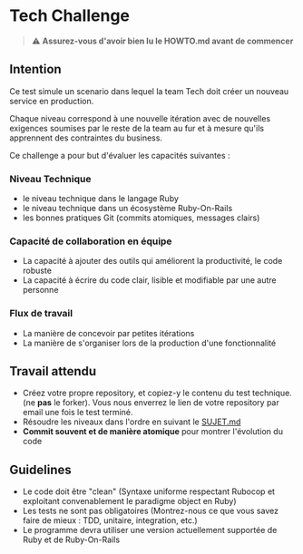 # Tech Challenge

> ⚠️ **Assurez-vous d'avoir bien lu le HOWTO.md avant de commencer**

## Intention

Ce test simule un scenario dans lequel la team Tech doit créer un nouveau
service en production.

Chaque niveau correspond à une nouvelle itération avec de nouvelles exigences
soumises par le reste de la team au fur et à mesure qu'ils apprennent des
contraintes du business.

Ce challenge a pour but d'évaluer les capacités suivantes :

### Niveau Technique

- le niveau technique dans le langage Ruby
- le niveau technique dans un écosystème Ruby-On-Rails
- les bonnes pratiques Git (commits atomiques, messages clairs)

### Capacité de collaboration en équipe

- La capacité à ajouter des outils qui améliorent la productivité, le code
  robuste
- La capacité à écrire du code clair, lisible et modifiable par une autre
  personne

### Flux de travail

- La manière de concevoir par petites itérations
- La manière de s'organiser lors de la production d'une fonctionnalité

## Travail attendu

- Créez votre propre repository, et copiez-y le contenu du test technique.
  (ne **pas** le forker). Vous nous enverrez le lien de votre repository
  par email une fois le test terminé.
- Résoudre les niveaux dans l'ordre en suivant le [SUJET.md](./SUJET.md)
- **Commit souvent et de manière atomique** pour montrer l'évolution du code

## Guidelines

- Le code doit être "clean" (Syntaxe uniforme respectant Rubocop et exploitant convenablement le
  paradigme object en Ruby)
- Les tests ne sont pas obligatoires (Montrez-nous ce que vous savez faire de
  mieux : TDD, unitaire, integration, etc.)
- Le programme devra utiliser une version actuellement supportée de Ruby et de
  Ruby-On-Rails
